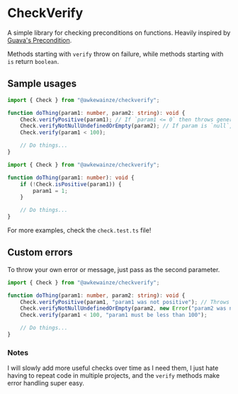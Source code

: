 # CheckVerify

A simple library for checking preconditions on functions. Heavily inspired by [Guava's Precondition](https://guava.dev/releases/19.0/api/docs/com/google/common/base/Preconditions.html).

Methods starting with `verify` throw on failure, while methods starting with `is` return `boolean`.

## Sample usages

```typescript
import { Check } from "@awkewainze/checkverify";

function doThing(param1: number, param2: string): void {
    Check.verifyPositive(param1); // If `param1 <= 0` then throws generic error.
    Check.verifyNotNullUndefinedOrEmpty(param2); // If param is `null`, `undefined`, or an empty string then throws generic error.
    Check.verify(param1 < 100);

    // Do things...
}
```

```typescript
import { Check } from "@awkewainze/checkverify";

function doThing(param1: number): void {
    if (!Check.isPositive(param1)) {
        param1 = 1;
    }

    // Do things...
}
```

For more examples, check the `check.test.ts` file!

## Custom errors

To throw your own error or message, just pass as the second parameter.

```typescript
import { Check } from "@awkewainze/checkverify";

function doThing(param1: number, param2: string): void {
    Check.verifyPositive(param1, "param1 was not positive"); // Throws error with message provided.
    Check.verifyNotNullUndefinedOrEmpty(param2, new Error("param2 was null or empty"));
    Check.verify(param1 < 100, "param1 must be less than 100");

    // Do things...
}
```

### Notes

I will slowly add more useful checks over time as I need them, I just hate having to repeat code in multiple projects, and the `verify` methods make error handling super easy.
